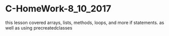 # C-HomeWork-8_10_2017
this lesson covered arrays, lists, methods, loops, and more if statements. as well as using precreatedclasses
